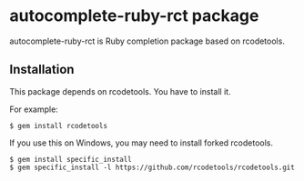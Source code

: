 # autocomplete-ruby-rct package

autocomplete-ruby-rct is Ruby completion package based on rcodetools.

## Installation

This package depends on rcodetools. You have to install it.

For example:

```
$ gem install rcodetools
```

If you use this on Windows, you may need to install forked rcodetools.

```
$ gem install specific_install
$ gem specific_install -l https://github.com/rcodetools/rcodetools.git
```
